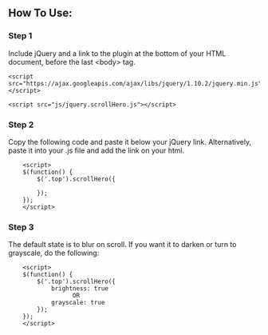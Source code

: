 ## How To Use:

### Step 1
Include jQuery and a link to the plugin at the bottom of your HTML document, before the last &lt;body&gt; tag.

```
<script src="https://ajax.googleapis.com/ajax/libs/jquery/1.10.2/jquery.min.js"></script>

<script src="js/jquery.scrollHero.js"></script>
```

### Step 2
Copy the following code and paste it below your jQuery link. Alternatively, paste it into your .js file and add the link on your html. 
```
	<script>
	$(function() {
		$('.top').scrollHero({

		});
	});
	</script>
```
### Step 3
The default state is to blur on scroll. If you want it to darken or turn to grayscale, do the following:
```
	<script>
	$(function() {
		$('.top').scrollHero({
			brightness: true
				  OR
			grayscale: true
		});
	});
	</script>
```